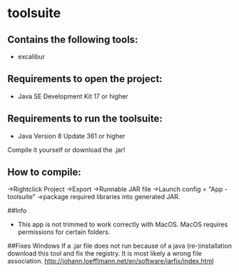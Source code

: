 # toolsuite

## Contains the following tools:

- excalibur

## Requirements to open the project:

- Java SE Development Kit 17 or higher

## Requirements to run the toolsuite:

- Java Version 8 Update 361 or higher

Compile it yourself or download the .jar!

## How to compile:

->Rightclick Project
->Export
->Runnable JAR file
->Launch config = "App - toolsuite"
->package required libraries into generated JAR.

##Info

- This app is not trimmed to work correctly with MacOS. MacOS requires permissions for certain folders.

##Fixes Windows
If a .jar file does not run because of a java (re-)installation download this tool and fix the registry. It is most likely a wrong file association.
http://johann.loefflmann.net/en/software/jarfix/index.html
